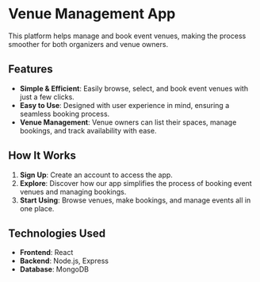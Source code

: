 # Venue Management App

This platform helps manage and book event venues, making the process smoother for both organizers and venue owners.

## Features

- **Simple & Efficient**: Easily browse, select, and book event venues with just a few clicks.
- **Easy to Use**: Designed with user experience in mind, ensuring a seamless booking process.
- **Venue Management**: Venue owners can list their spaces, manage bookings, and track availability with ease.

## How It Works

1. **Sign Up**: Create an account to access the app.
2. **Explore**: Discover how our app simplifies the process of booking event venues and managing bookings.
3. **Start Using**: Browse venues, make bookings, and manage events all in one place.

## Technologies Used

- **Frontend**: React
- **Backend**: Node.js, Express
- **Database**: MongoDB
